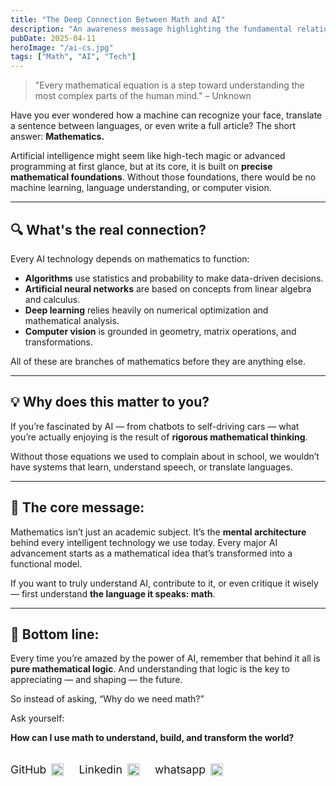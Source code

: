 ```yaml
---
title: "The Deep Connection Between Math and AI"
description: "An awareness message highlighting the fundamental relationship between mathematics and artificial intelligence."
pubDate: 2025-04-11
heroImage: "/ai-cs.jpg"
tags: ["Math", "AI", "Tech"]
---
```


> "Every mathematical equation is a step toward understanding the most complex parts of the human mind." – Unknown

Have you ever wondered how a machine can recognize your face, translate a sentence between languages, or even write a full article? The short answer: **Mathematics.**

Artificial intelligence might seem like high-tech magic or advanced programming at first glance, but at its core, it is built on **precise mathematical foundations**. Without those foundations, there would be no machine learning, language understanding, or computer vision.

---

## 🔍 What's the real connection?

Every AI technology depends on mathematics to function:

- **Algorithms** use statistics and probability to make data-driven decisions.
- **Artificial neural networks** are based on concepts from linear algebra and calculus.
- **Deep learning** relies heavily on numerical optimization and mathematical analysis.
- **Computer vision** is grounded in geometry, matrix operations, and transformations.

All of these are branches of mathematics before they are anything else.

---

## 💡 Why does this matter to you?

If you’re fascinated by AI — from chatbots to self-driving cars — what you’re actually enjoying is the result of **rigorous mathematical thinking**.

Without those equations we used to complain about in school, we wouldn’t have systems that learn, understand speech, or translate languages.

---

## 🧠 The core message:

Mathematics isn’t just an academic subject. It’s the **mental architecture** behind every intelligent technology we use today. Every major AI advancement starts as a mathematical idea that’s transformed into a functional model.

If you want to truly understand AI, contribute to it, or even critique it wisely — first understand **the language it speaks: math**.

---

## 🎯 Bottom line:

Every time you’re amazed by the power of AI, remember that behind it all is **pure mathematical logic**. And understanding that logic is the key to appreciating — and shaping — the future.

So instead of asking, “Why do we need math?”

Ask yourself:

**How can I use math to understand, build, and transform the world?**
</div>
<div dir="rtl" style="text-align: right; margin-top: 2rem; font-size: 1.1rem; display: flex; flex-direction: row; gap: 1.5rem; justify-content: flex-end; align-items: center; flex-wrap: wrap;">

<a href="https://wa.me/0905348533610" target="_blank" style="text-decoration: none; color: inherit; display: flex; align-items: center;">
  <img src="https://cdn.jsdelivr.net/npm/simple-icons@v9/icons/whatsapp.svg" alt="WhatsApp" width="20" style="margin-left: 8px;" />
  whatsapp
</a>

<a href="https://www.linkedin.com/in/bassel-alawidat-8b2292374/" target="_blank" style="text-decoration: none; color: inherit; display: flex; align-items: center;">
  <img src="https://cdn.jsdelivr.net/npm/simple-icons@v9/icons/linkedin.svg" alt="LinkedIn" width="20" style="margin-left: 8px;" />
  Linkedin
</a>

<a href="https://github.com/Bassel-Alawidat" target="_blank" style="text-decoration: none; color: inherit; display: flex; align-items: center;">
  <img src="https://cdn.jsdelivr.net/npm/simple-icons@v9/icons/github.svg" alt="GitHub" width="20" style="margin-left: 8px;" />
  GitHub
</a>
</div>
